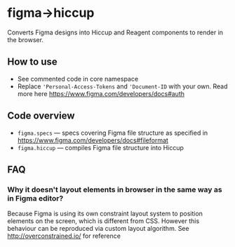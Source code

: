 # figma->hiccup

Converts Figma designs into Hiccup and Reagent components to render in the browser.

## How to use
- See commented code in core namespace
- Replace `'Personal-Access-Tokens` and `'Document-ID` with your own. Read more here https://www.figma.com/developers/docs#auth

## Code overview
- `figma.specs` — specs covering Figma file structure as specified in https://www.figma.com/developers/docs#fileformat
- `figma.hiccup` — compiles Figma file structure into Hiccup

## FAQ

### Why it doesn't layout elements in browser in the same way as in Figma editor?

Because Figma is using its own constraint layout system to position elements on the screen, which is different from CSS. However this behaviour can be reproduced via custom layout algorithm. See http://overconstrained.io/ for reference
